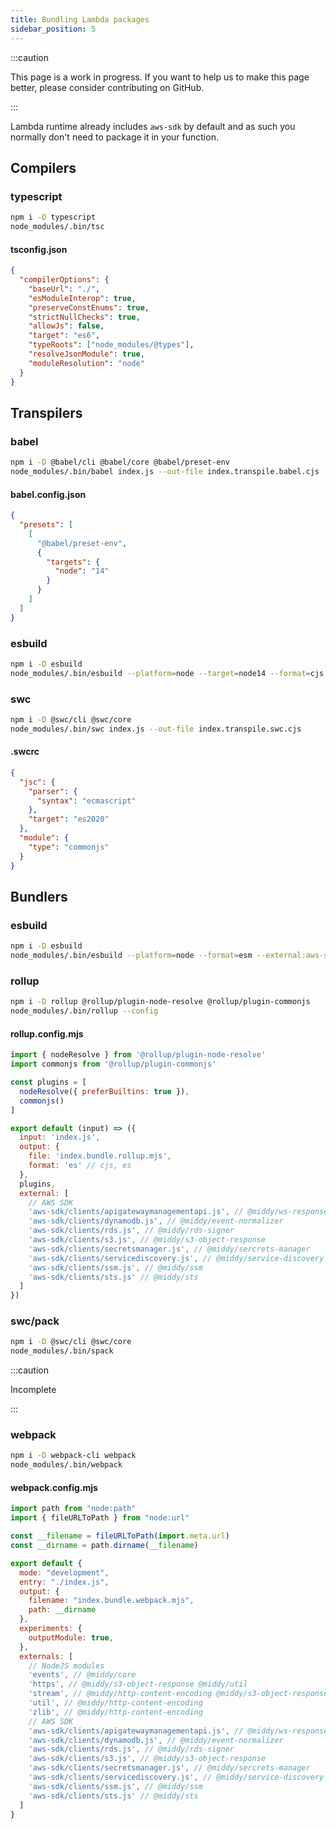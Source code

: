 ```yaml
---
title: Bundling Lambda packages
sidebar_position: 5
---
```


:::caution

This page is a work in progress. If you want to help us to make this page better, please consider contributing on GitHub.

:::

Lambda runtime already includes `aws-sdk` by default and as such you normally don't need to package it in your function.

## Compilers
### typescript
```bash
npm i -D typescript
node_modules/.bin/tsc
```

#### tsconfig.json
```json
{
  "compilerOptions": {
    "baseUrl": "./",
    "esModuleInterop": true,
    "preserveConstEnums": true,
    "strictNullChecks": true,
    "allowJs": false,
    "target": "es6",
    "typeRoots": ["node_modules/@types"],
    "resolveJsonModule": true,
    "moduleResolution": "node"
  }
}
```

## Transpilers
### babel
```bash
npm i -D @babel/cli @babel/core @babel/preset-env
node_modules/.bin/babel index.js --out-file index.transpile.babel.cjs
```

#### babel.config.json
```json
{
  "presets": [
    [
      "@babel/preset-env",
      {
        "targets": {
          "node": "14"
        }
      }
    ]
  ]
}
```

### esbuild
```bash
npm i -D esbuild
node_modules/.bin/esbuild --platform=node --target=node14 --format=cjs index.js --outfile=index.transpile.esbuild.cjs
```

### swc
```bash
npm i -D @swc/cli @swc/core
node_modules/.bin/swc index.js --out-file index.transpile.swc.cjs
```

#### .swcrc
```json
{
  "jsc": {
    "parser": {
      "syntax": "ecmascript"
    },
    "target": "es2020"
  },
  "module": {
    "type": "commonjs"
  }
}
```

## Bundlers
### esbuild
```bash
npm i -D esbuild
node_modules/.bin/esbuild --platform=node --format=esm --external:aws-sdk/clients/* index.js --bundle --outfile=index.bundle.esbuild.mjs
```

### rollup
```bash
npm i -D rollup @rollup/plugin-node-resolve @rollup/plugin-commonjs
node_modules/.bin/rollup --config
```

#### rollup.config.mjs
```javascript
import { nodeResolve } from '@rollup/plugin-node-resolve'
import commonjs from '@rollup/plugin-commonjs'

const plugins = [
  nodeResolve({ preferBuiltins: true }),
  commonjs()
]

export default (input) => ({
  input: 'index.js',
  output: {
    file: 'index.bundle.rollup.mjs',
    format: 'es' // cjs, es
  },
  plugins,
  external: [
    // AWS SDK
    'aws-sdk/clients/apigatewaymanagementapi.js', // @middy/ws-response
    'aws-sdk/clients/dynamodb.js', // @middy/event-normalizer
    'aws-sdk/clients/rds.js', // @middy/rds-signer
    'aws-sdk/clients/s3.js', // @middy/s3-object-response
    'aws-sdk/clients/secretsmanager.js', // @middy/sercrets-manager
    'aws-sdk/clients/servicediscovery.js', // @middy/service-discovery
    'aws-sdk/clients/ssm.js', // @middy/ssm
    'aws-sdk/clients/sts.js' // @middy/sts
  ]
})
```

### swc/pack
```bash
npm i -D @swc/cli @swc/core
node_modules/.bin/spack
```

:::caution

Incomplete

:::

### webpack
```bash
npm i -D webpack-cli webpack
node_modules/.bin/webpack
```

#### webpack.config.mjs
```javascript
import path from "node:path"
import { fileURLToPath } from "node:url"

const __filename = fileURLToPath(import.meta.url)
const __dirname = path.dirname(__filename)

export default {
  mode: "development",
  entry: "./index.js",
  output: {
    filename: "index.bundle.webpack.mjs",
    path: __dirname
  },
  experiments: {
    outputModule: true,
  },
  externals: [
    // NodeJS modules
    'events', // @middy/core
    'https', // @middy/s3-object-response @middy/util
    'stream', // @middy/http-content-encoding @middy/s3-object-response
    'util', // @middy/http-content-encoding
    'zlib', // @middy/http-content-encoding
    // AWS SDK
    'aws-sdk/clients/apigatewaymanagementapi.js', // @middy/ws-response
    'aws-sdk/clients/dynamodb.js', // @middy/event-normalizer
    'aws-sdk/clients/rds.js', // @middy/rds-signer
    'aws-sdk/clients/s3.js', // @middy/s3-object-response
    'aws-sdk/clients/secretsmanager.js', // @middy/sercrets-manager
    'aws-sdk/clients/servicediscovery.js', // @middy/service-discovery
    'aws-sdk/clients/ssm.js', // @middy/ssm
    'aws-sdk/clients/sts.js' // @middy/sts
  ]
}
```
